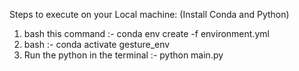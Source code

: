Steps to execute on your Local machine: (Install Conda and Python)
1. bash this command :- conda env create -f environment.yml
2. bash :- conda activate gesture_env
3. Run the python in the terminal :- python main.py

